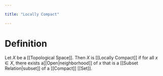 ```yaml
---

title: "Locally Compact"

---
```

# Definition
Let $X$ be a [[Topological Space]]. Then $X$ is [[Locally Compact]] if for all $x \in X$, there exists a[[Open|neighborhood]] of $x$ that is a [[Subset Relation|subset]] of a [[Compact]] [[Set]].